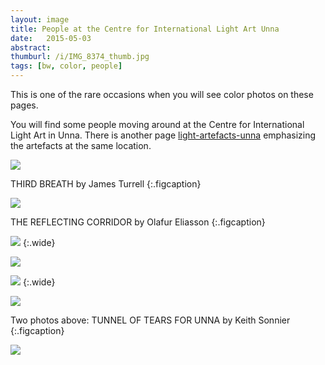 ```yaml
---
layout: image
title: People at the Centre for International Light Art Unna
date:   2015-05-03
abstract: 
thumburl: /i/IMG_8374_thumb.jpg
tags: [bw, color, people]
---
```

This is one of the rare occasions when you will see color photos on these pages. 

You will find some people moving around at the Centre for International Light Art in Unna. There is another page [light-artefacts-unna]({{site.url}}/light-artefacts-unna) emphasizing the artefacts at the same location. 

![]({{site.url}}/i/IMG_8374.jpg)

THIRD BREATH by James Turrell
{:.figcaption}

![]({{site.url}}/i/IMG_8282.jpg)

THE REFLECTING CORRIDOR by Olafur Eliasson
{:.figcaption}


![]({{site.url}}/i/IMG_8347.jpg)
{:.wide}

![]({{site.url}}/i/IMG_8275.jpg)


![]({{site.url}}/i/IMG_8258.jpg)
{:.wide}

![]({{site.url}}/i/IMG_8256.jpg)

Two photos above: TUNNEL OF TEARS FOR UNNA by Keith Sonnier
{:.figcaption}

![]({{site.url}}/i/IMG_8355.jpg)